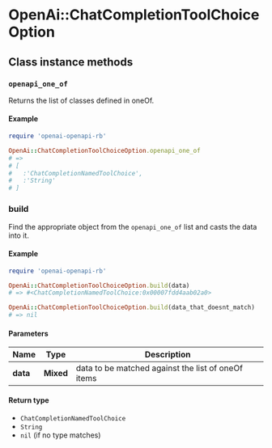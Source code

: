 # OpenAi::ChatCompletionToolChoiceOption

## Class instance methods

### `openapi_one_of`

Returns the list of classes defined in oneOf.

#### Example

```ruby
require 'openai-openapi-rb'

OpenAi::ChatCompletionToolChoiceOption.openapi_one_of
# =>
# [
#   :'ChatCompletionNamedToolChoice',
#   :'String'
# ]
```

### build

Find the appropriate object from the `openapi_one_of` list and casts the data into it.

#### Example

```ruby
require 'openai-openapi-rb'

OpenAi::ChatCompletionToolChoiceOption.build(data)
# => #<ChatCompletionNamedToolChoice:0x00007fdd4aab02a0>

OpenAi::ChatCompletionToolChoiceOption.build(data_that_doesnt_match)
# => nil
```

#### Parameters

| Name | Type | Description |
| ---- | ---- | ----------- |
| **data** | **Mixed** | data to be matched against the list of oneOf items |

#### Return type

- `ChatCompletionNamedToolChoice`
- `String`
- `nil` (if no type matches)

